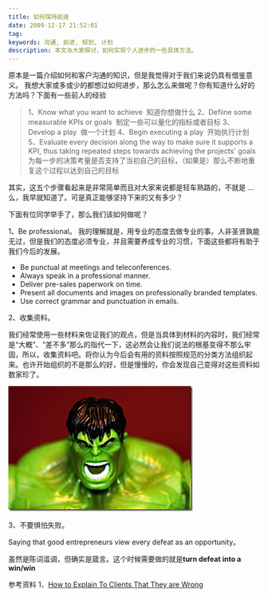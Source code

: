```yaml
---
title: 如何保持前进
date: 2009-12-17 21:52:01
tag: 
keywords: 沟通, 前进, 规划, 计划
description: 本文与大家探讨，如何实现个人进步的一些具体方法。
---
```


原本是一篇介绍如何和客户沟通的知识，但是我觉得对于我们来说仍具有借鉴意义。
我想大家或多或少的都想过如何进步，那么怎么来做呢？你有知道什么好的方法吗？下面有一些前人的经验

> 1、Know what you want to achieve  知道你想做什么
2、Defiine some measurable KPIs or goals  制定一些可以量化的指标或者目标
3、Develop a play  做一个计划
4、Begin executing a play  开始执行计划
5、Evaluate every decision along the way to make sure it supports a KPI, thus taking repeated steps towards achieving the projects' goals 为每一步的决策考量是否支持了当初自己的目标，（如果是）那么不断地重复这个过程以达到自己的目标

其实，这五个步骤看起来是非常简单而且对大家来说都是轻车熟路的，不就是 … 么，我早就知道了。可是真正能够坚持下来的又有多少？

下面有位同学举手了，那么我们该如何做呢？

1、Be professional。
我的理解就是，用专业的态度去做专业的事。人非圣贤孰能无过，但是我们的态度必须专业，并且需要养成专业的习惯，下面这些都将有助于我们今后的发展。

* Be punctual at meetings and teleconferences.
* Always speak in a professional manner.
* Deliver pre-sales paperwork on time.
* Present all documents and images on professionally branded templates.
* Use correct grammar and punctuation in emails.

2、收集资料。

我们经常使用一些材料来佐证我们的观点，但是当具体到材料的内容时，我们经常是“大概”、“差不多”那么的指代一下，这必然会让我们说法的根基变得不那么牢固，所以，收集资料吧。将你认为今后会有用的资料按照规范的分类方法组织起来。也许开始组织的不是那么的好，但是慢慢的，你会发现自己变得对这些资料如数家珍了。

![](./20091217-keep-moving/image_thumb_1.png)

3、不要惧怕失败。

Saying that good entrepreneurs view every defeat as an opportunity。

虽然是陈词滥调，但确实是箴言。这个时候需要做的就是**turn defeat into a win/win**

参考资料
1、[How to Explain To Clients That They are Wrong](http://www.smashingmagazine.com/2009/12/10/how-to-explain-to-clients-that-they-are-wrong/)












